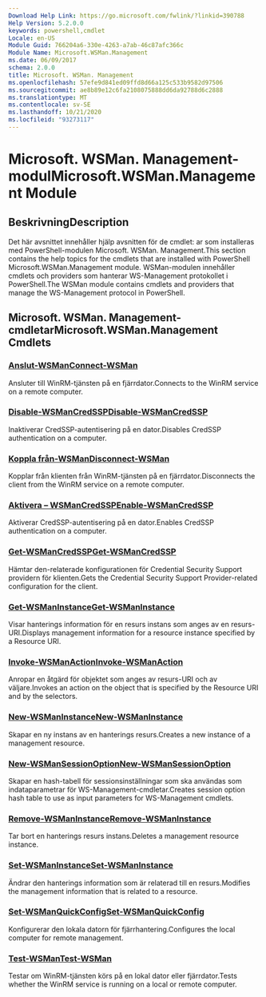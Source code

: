 ```yaml
---
Download Help Link: https://go.microsoft.com/fwlink/?linkid=390788
Help Version: 5.2.0.0
keywords: powershell,cmdlet
Locale: en-US
Module Guid: 766204a6-330e-4263-a7ab-46c87afc366c
Module Name: Microsoft.WSMan.Management
ms.date: 06/09/2017
schema: 2.0.0
title: Microsoft. WSMan. Management
ms.openlocfilehash: 57efe9d841ed09ffd8d66a125c533b9582d97506
ms.sourcegitcommit: ae8b89e12c6fa2108075888dd6da92788d6c2888
ms.translationtype: MT
ms.contentlocale: sv-SE
ms.lasthandoff: 10/21/2020
ms.locfileid: "93273117"
---
```

# <span data-ttu-id="0abb0-103">Microsoft. WSMan. Management-modul</span><span class="sxs-lookup"><span data-stu-id="0abb0-103">Microsoft.WSMan.Management Module</span></span>

## <span data-ttu-id="0abb0-104">Beskrivning</span><span class="sxs-lookup"><span data-stu-id="0abb0-104">Description</span></span>

<span data-ttu-id="0abb0-105">Det här avsnittet innehåller hjälp avsnitten för de cmdlet: ar som installeras med PowerShell-modulen Microsoft. WSMan. Management.</span><span class="sxs-lookup"><span data-stu-id="0abb0-105">This section contains the help topics for the cmdlets that are installed with PowerShell Microsoft.WSMan.Management module.</span></span> <span data-ttu-id="0abb0-106">WSMan-modulen innehåller cmdlets och providers som hanterar WS-Management protokollet i PowerShell.</span><span class="sxs-lookup"><span data-stu-id="0abb0-106">The WSMan module contains cmdlets and providers that manage the WS-Management protocol in PowerShell.</span></span>

## <span data-ttu-id="0abb0-107">Microsoft. WSMan. Management-cmdletar</span><span class="sxs-lookup"><span data-stu-id="0abb0-107">Microsoft.WSMan.Management Cmdlets</span></span>

### [<span data-ttu-id="0abb0-108">Anslut-WSMan</span><span class="sxs-lookup"><span data-stu-id="0abb0-108">Connect-WSMan</span></span>](Connect-WSMan.md)
<span data-ttu-id="0abb0-109">Ansluter till WinRM-tjänsten på en fjärrdator.</span><span class="sxs-lookup"><span data-stu-id="0abb0-109">Connects to the WinRM service on a remote computer.</span></span>

### [<span data-ttu-id="0abb0-110">Disable-WSManCredSSP</span><span class="sxs-lookup"><span data-stu-id="0abb0-110">Disable-WSManCredSSP</span></span>](Disable-WSManCredSSP.md)
<span data-ttu-id="0abb0-111">Inaktiverar CredSSP-autentisering på en dator.</span><span class="sxs-lookup"><span data-stu-id="0abb0-111">Disables CredSSP authentication on a computer.</span></span>

### [<span data-ttu-id="0abb0-112">Koppla från-WSMan</span><span class="sxs-lookup"><span data-stu-id="0abb0-112">Disconnect-WSMan</span></span>](Disconnect-WSMan.md)
<span data-ttu-id="0abb0-113">Kopplar från klienten från WinRM-tjänsten på en fjärrdator.</span><span class="sxs-lookup"><span data-stu-id="0abb0-113">Disconnects the client from the WinRM service on a remote computer.</span></span>

### [<span data-ttu-id="0abb0-114">Aktivera – WSManCredSSP</span><span class="sxs-lookup"><span data-stu-id="0abb0-114">Enable-WSManCredSSP</span></span>](Enable-WSManCredSSP.md)
<span data-ttu-id="0abb0-115">Aktiverar CredSSP-autentisering på en dator.</span><span class="sxs-lookup"><span data-stu-id="0abb0-115">Enables CredSSP authentication on a computer.</span></span>

### [<span data-ttu-id="0abb0-116">Get-WSManCredSSP</span><span class="sxs-lookup"><span data-stu-id="0abb0-116">Get-WSManCredSSP</span></span>](Get-WSManCredSSP.md)
<span data-ttu-id="0abb0-117">Hämtar den-relaterade konfigurationen för Credential Security Support providern för klienten.</span><span class="sxs-lookup"><span data-stu-id="0abb0-117">Gets the Credential Security Support Provider-related configuration for the client.</span></span>

### [<span data-ttu-id="0abb0-118">Get-WSManInstance</span><span class="sxs-lookup"><span data-stu-id="0abb0-118">Get-WSManInstance</span></span>](Get-WSManInstance.md)
<span data-ttu-id="0abb0-119">Visar hanterings information för en resurs instans som anges av en resurs-URI.</span><span class="sxs-lookup"><span data-stu-id="0abb0-119">Displays management information for a resource instance specified by a Resource URI.</span></span>

### [<span data-ttu-id="0abb0-120">Invoke-WSManAction</span><span class="sxs-lookup"><span data-stu-id="0abb0-120">Invoke-WSManAction</span></span>](Invoke-WSManAction.md)
<span data-ttu-id="0abb0-121">Anropar en åtgärd för objektet som anges av resurs-URI och av väljare.</span><span class="sxs-lookup"><span data-stu-id="0abb0-121">Invokes an action on the object that is specified by the Resource URI and by the selectors.</span></span>

### [<span data-ttu-id="0abb0-122">New-WSManInstance</span><span class="sxs-lookup"><span data-stu-id="0abb0-122">New-WSManInstance</span></span>](New-WSManInstance.md)
<span data-ttu-id="0abb0-123">Skapar en ny instans av en hanterings resurs.</span><span class="sxs-lookup"><span data-stu-id="0abb0-123">Creates a new instance of a management resource.</span></span>

### [<span data-ttu-id="0abb0-124">New-WSManSessionOption</span><span class="sxs-lookup"><span data-stu-id="0abb0-124">New-WSManSessionOption</span></span>](New-WSManSessionOption.md)
<span data-ttu-id="0abb0-125">Skapar en hash-tabell för sessionsinställningar som ska användas som indataparametrar för WS-Management-cmdletar.</span><span class="sxs-lookup"><span data-stu-id="0abb0-125">Creates session option hash table to use as input parameters for WS-Management cmdlets.</span></span>

### [<span data-ttu-id="0abb0-126">Remove-WSManInstance</span><span class="sxs-lookup"><span data-stu-id="0abb0-126">Remove-WSManInstance</span></span>](Remove-WSManInstance.md)
<span data-ttu-id="0abb0-127">Tar bort en hanterings resurs instans.</span><span class="sxs-lookup"><span data-stu-id="0abb0-127">Deletes a management resource instance.</span></span>

### [<span data-ttu-id="0abb0-128">Set-WSManInstance</span><span class="sxs-lookup"><span data-stu-id="0abb0-128">Set-WSManInstance</span></span>](Set-WSManInstance.md)
<span data-ttu-id="0abb0-129">Ändrar den hanterings information som är relaterad till en resurs.</span><span class="sxs-lookup"><span data-stu-id="0abb0-129">Modifies the management information that is related to a resource.</span></span>

### [<span data-ttu-id="0abb0-130">Set-WSManQuickConfig</span><span class="sxs-lookup"><span data-stu-id="0abb0-130">Set-WSManQuickConfig</span></span>](Set-WSManQuickConfig.md)
<span data-ttu-id="0abb0-131">Konfigurerar den lokala datorn för fjärrhantering.</span><span class="sxs-lookup"><span data-stu-id="0abb0-131">Configures the local computer for remote management.</span></span>

### [<span data-ttu-id="0abb0-132">Test-WSMan</span><span class="sxs-lookup"><span data-stu-id="0abb0-132">Test-WSMan</span></span>](Test-WSMan.md)
<span data-ttu-id="0abb0-133">Testar om WinRM-tjänsten körs på en lokal dator eller fjärrdator.</span><span class="sxs-lookup"><span data-stu-id="0abb0-133">Tests whether the WinRM service is running on a local or remote computer.</span></span>
